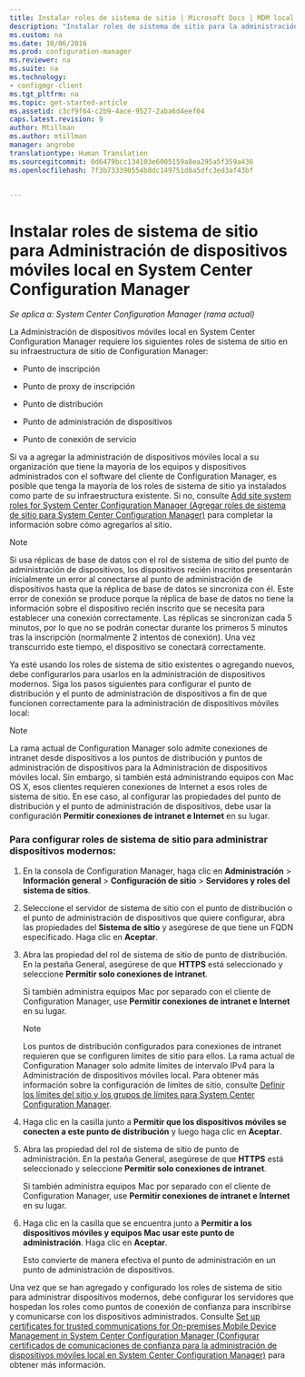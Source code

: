 ```yaml
---
title: Instalar roles de sistema de sitio | Microsoft Docs | MDM local
description: "Instalar roles de sistema de sitio para la administración de dispositivos móviles local en System Center Configuration Manager."
ms.custom: na
ms.date: 10/06/2016
ms.prod: configuration-manager
ms.reviewer: na
ms.suite: na
ms.technology:
- configmgr-client
ms.tgt_pltfrm: na
ms.topic: get-started-article
ms.assetid: c3cf9f64-c2b9-4ace-9527-2aba6d4eef04
caps.latest.revision: 9
author: Mtillman
ms.author: mtillman
manager: angrobe
translationtype: Human Translation
ms.sourcegitcommit: 0d6479bcc134103e6005159a8ea295a5f359a436
ms.openlocfilehash: 7f3b733390554b8dc149751d8a5dfc3ed3af43bf


---
```

# <a name="install-site-system-roles-for-on-premises-mobile-device-management-in-system-center-configuration-manager"></a>Instalar roles de sistema de sitio para Administración de dispositivos móviles local en System Center Configuration Manager

*Se aplica a: System Center Configuration Manager (rama actual)*

La Administración de dispositivos móviles local en System Center Configuration Manager requiere los siguientes roles de sistema de sitio en su infraestructura de sitio de Configuration Manager:  

-   Punto de inscripción  

-   Punto de proxy de inscripción  

-   Punto de distribución  

-   Punto de administración de dispositivos  

-   Punto de conexión de servicio  

 Si va a agregar la administración de dispositivos móviles local a su organización que tiene la mayoría de los equipos y dispositivos administrados con el software del cliente de Configuration Manager, es posible que tenga la mayoría de los roles de sistema de sitio ya instalados como parte de su infraestructura existente. Si no, consulte [Add site system roles for System Center Configuration Manager (Agregar roles de sistema de sitio para System Center Configuration Manager)](../../core/servers/deploy/configure/add-site-system-roles.md) para completar la información sobre cómo agregarlos al sitio.  

> [!NOTE]  
>  Si usa réplicas de base de datos con el rol de sistema de sitio del punto de administración de dispositivos, los dispositivos recién inscritos presentarán inicialmente un error al conectarse al punto de administración de dispositivos hasta que la réplica de base de datos se sincroniza con él. Este error de conexión se produce porque la réplica de base de datos no tiene la información sobre el dispositivo recién inscrito que se necesita para establecer una conexión correctamente. Las réplicas se sincronizan cada 5 minutos, por lo que no se podrán conectar durante los primeros 5 minutos tras la inscripción (normalmente 2 intentos de conexión). Una vez transcurrido este tiempo, el dispositivo se conectará correctamente.  

 Ya esté usando los roles de sistema de sitio existentes o agregando nuevos, debe configurarlos para usarlos en la administración de dispositivos modernos. Siga los pasos siguientes para configurar el punto de distribución y el punto de administración de dispositivos a fin de que funcionen correctamente para la administración de dispositivos móviles local:  

> [!NOTE]  
>  La rama actual de Configuration Manager solo admite conexiones de intranet desde dispositivos a los puntos de distribución y puntos de administración de dispositivos para la Administración de dispositivos móviles local. Sin embargo, si también está administrando equipos con Mac OS X, esos clientes requieren conexiones de Internet a esos roles de sistema de sitio. En ese caso, al configurar las propiedades del punto de distribución y el punto de administración de dispositivos, debe usar la configuración **Permitir conexiones de intranet e Internet** en su lugar.  

### <a name="to-configure-site-system-roles-to-manage-modern-devices"></a>Para configurar roles de sistema de sitio para administrar dispositivos modernos:  

1.  En la consola de Configuration Manager, haga clic en **Administración** > **Información general** > **Configuración de sitio** > **Servidores y roles del sistema de sitios**.  

2.  Seleccione el servidor de sistema de sitio con el punto de distribución o el punto de administración de dispositivos que quiere configurar, abra las propiedades del **Sistema de sitio** y asegúrese de que tiene un FQDN especificado. Haga clic en **Aceptar**.  

3.  Abra las propiedad del rol de sistema de sitio de punto de distribución. En la pestaña General, asegúrese de que **HTTPS** está seleccionado y seleccione **Permitir solo conexiones de intranet**.  

     Si también administra equipos Mac por separado con el cliente de Configuration Manager, use **Permitir conexiones de intranet e Internet** en su lugar.  

    > [!NOTE]  
    >  Los puntos de distribución configurados para conexiones de intranet requieren que se configuren límites de sitio para ellos. La rama actual de Configuration Manager solo admite límites de intervalo IPv4 para la Administración de dispositivos móviles local. Para obtener más información sobre la configuración de límites de sitio, consulte [Definir los límites del sitio y los grupos de límites para System Center Configuration Manager](../../core/servers/deploy/configure/define-site-boundaries-and-boundary-groups.md).  

4.  Haga clic en la casilla junto a **Permitir que los dispositivos móviles se conecten a este punto de distribución** y luego haga clic en **Aceptar**.  

5.  Abra las propiedad del rol de sistema de sitio de punto de administración. En la pestaña General, asegúrese de que **HTTPS** está seleccionado y seleccione **Permitir solo conexiones de intranet**.  

     Si también administra equipos Mac por separado con el cliente de Configuration Manager, use **Permitir conexiones de intranet e Internet** en su lugar.  

6.  Haga clic en la casilla que se encuentra junto a **Permitir a los dispositivos móviles y equipos Mac usar este punto de administración**. Haga clic en **Aceptar**.  

     Esto convierte de manera efectiva el punto de administración en un punto de administración de dispositivos.  

 Una vez que se han agregado y configurado los roles de sistema de sitio para administrar dispositivos modernos, debe configurar los servidores que hospedan los roles como puntos de conexión de confianza para inscribirse y comunicarse con los dispositivos administrados. Consulte [Set up certificates for trusted communications for On-premises Mobile Device Management in System Center Configuration Manager (Configurar certificados de comunicaciones de confianza para la administración de dispositivos móviles local en System Center Configuration Manager)](../../mdm/get-started/set-up-certificates-on-premises-mdm.md) para obtener más información.  



<!--HONumber=Dec16_HO3-->


